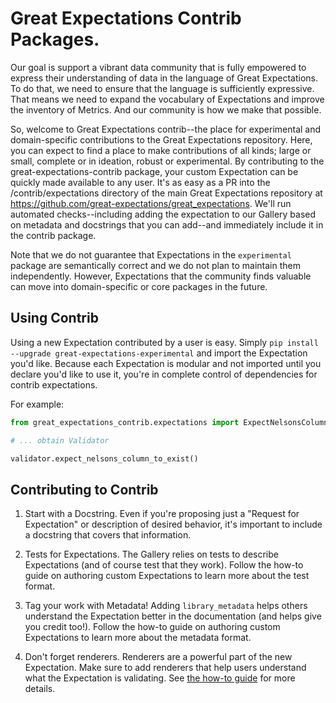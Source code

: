 # Great Expectations Contrib Packages.


Our goal is support a vibrant data community that is fully empowered to express their understanding of data in the language of Great Expectations. To do that, we need to ensure that the language is sufficiently expressive. That means we need to expand the vocabulary of Expectations and improve the inventory of Metrics. And our community is how we make that possible.

So, welcome to Great Expectations contrib--the place for experimental and domain-specific contributions to the Great Expectations repository. Here, you can expect to find a place to make contributions of all kinds; large or small, complete or in ideation, robust or experimental. By contributing to the great-expectations-contrib package, your custom Expectation can be quickly made available to any user. It's as easy as a PR into the /contrib/expectations directory of the main Great Expectations repository at https://github.com/great-expectations/great_expectations.  We'll run automated checks--including adding the expectation to our Gallery based on metadata and docstrings that you can add--and immediately include it in the contrib package.

Note that we do not guarantee that Expectations in the `experimental` package are semantically correct and we do not plan to maintain them independently. However, Expectations that the community finds valuable can move into domain-specific or core packages in the future.

## Using Contrib

Using a new Expectation contributed by a user is easy. Simply `pip install --upgrade great-expectations-experimental` and import the Expectation you'd like. Because each Expectation is modular and not imported until you declare you'd like to use it, you're in complete control of dependencies for contrib expectations.

For example:

```py
from great_expectations_contrib.expectations import ExpectNelsonsColumnToExist

# ... obtain Validator

validator.expect_nelsons_column_to_exist()
```


## Contributing to Contrib

1. Start with a Docstring. Even if you're proposing just a "Request for Expectation" or description of desired behavior, it's important to include a docstring that covers that information.

2. Tests for Expectations. The Gallery relies on tests to describe Expectations (and of course test that they work). Follow the how-to guide on authoring custom Expectations to learn more about the test format.

3. Tag your work with Metadata! Adding `library_metadata` helps others understand the Expectation better in the documentation (and helps give you credit too!). Follow the how-to guide on authoring custom Expectations to learn more about the metadata format.

4. Don't forget renderers. Renderers are a powerful part of the new Expectation. Make sure to add renderers that help users understand what the Expectation is validating. See [the how-to guide](https://docs.greatexpectations.io/docs/guides/expectations/advanced/how_to_create_renderers_for_custom_expectations) for more details.
